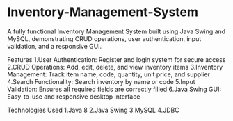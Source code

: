 # Inventory-Management-System
A fully functional Inventory Management System built using Java Swing and MySQL, demonstrating CRUD operations, user authentication, input validation, and a responsive GUI.

Features
 1.User Authentication: Register and login system for secure access
 2.CRUD Operations: Add, edit, delete, and view inventory items
 3.Inventory Management: Track item name, code, quantity, unit price, and supplier
 4.Search Functionality: Search inventory by name or code
 5.Input Validation: Ensures all required fields are correctly filled
 6.Java Swing GUI: Easy-to-use and responsive desktop interface
 
 
 Technologies Used
1.Java 8
2.Java Swing
3.MySQL
4.JDBC

